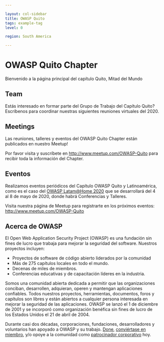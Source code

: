```yaml
---

layout: col-sidebar
title: OWASP Quito
tags: example-tag
level: 0

region: South America

---
```


# OWASP Quito Chapter

Bienvenido a la página principal del capítulo Quito, Mitad del Mundo

## Team

Estás interesado en formar parte del Grupo de Trabajo del Capítulo Quito?
Escríbenos para coordinar nuestras siguientes reuniones virtuales del 2020.

## Meetings

Las reuniones, talleres y eventos del OWASP Quito Chapter están publicados en nuestro Meetup\!

Por favor visita y suscríbete en <http://www.meetup.com/OWASP-Quito> para recibir toda la información del Chapter.

## Eventos

Realizamos eventos periódicos del Capítulo OWASP Quito y Latinoamérica, como es el caso del [OWASP Latam@Home 2020](/www-event-2020-latam-at-home) que se desarrollará del 4 al 8 de mayo de 2020, donde habrá Conferencias y Talleres.

Visita nuestra página de Meetup para registrarte en los próximos eventos:
<http://www.meetup.com/OWASP-Quito>

## Acerca de OWASP

El Open Web Application Security Project (OWASP) es una fundación sin fines de lucro que trabaja para mejorar la seguridad del software. Nuestros proyectos incluyen:

- Proyectos de software de código abierto liderados por la comunidad
- Más de 275 capítulos locales en todo el mundo.
- Decenas de miles de miembros.
- Conferencias educativas y de capacitación líderes en la industria.

Somos una comunidad abierta dedicada a permitir que las organizaciones conciban, desarrollen, adquieran, operen y mantengan aplicaciones confiables. Todos nuestros proyectos, herramientas, documentos, foros y capítulos son libres y están abiertos a cualquier persona interesada en mejorar la seguridad de las aplicaciones. OWASP se lanzó el 1 de diciembre de 2001 y se incorporó como organización benéfica sin fines de lucro de los Estados Unidos el 21 de abril de 2004.

Durante casi dos décadas, corporaciones, fundaciones, desarrolladores y voluntarios han apoyado a OWASP y su trabajo. [Done](/donate), [conviértase en miembro](/membership), y/o opoye a la comunidad como [patrocinador corporativo](/supporters/) hoy.

